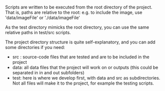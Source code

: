 Scripts are written to be executed from the root directory of the project. That is, paths are relative to the root: e.g. to include the image, use 'data/imageFile' or './data/imageFile'

As the test directory mimicks the root directory, you can use the same relative paths in test/src scripts. 

The project directory structure is quite self-explanatory, and you can add some directories if you need:
- src : source-code files that are tested and are to be included in the project
- data: all data files that the project will work on or outputs (this could be separated in in and out subfolders)
- test: here is where we develop first, with data and src as subdirectories. Not all files will make it to the project, for example the testing scripts. 



